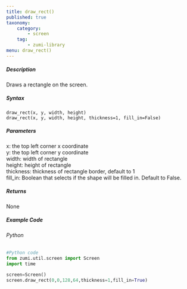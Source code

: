 ```yaml
---
title: draw_rect()
published: true
taxonomy:
    category:
        - screen
    tag:
        - zumi-library
menu: draw_rect()
---
```


##### Description
Draws a rectangle on the screen.

##### Syntax
```draw_rect(x, y, width, height)```<br />
```draw_rect(x, y, width, height, thickness=1, fill_in=False)```<br />

##### Parameters
x: the top left corner x coordinate<br />
y: the top left corner y coordinate<br />
width: width of rectangle<br />
height: height of rectangle<br />
thickness: thickness of rectangle border, default to 1<br />
fill_in: Boolean that selects if the shape will be filled in. Default to False.<br />

##### Returns
None

##### Example Code
###### Python
```python
#Python code
from zumi.util.screen import Screen
import time

screen=Screen()
screen.draw_rect(0,0,128,64,thickness=1,fill_in=True)
```